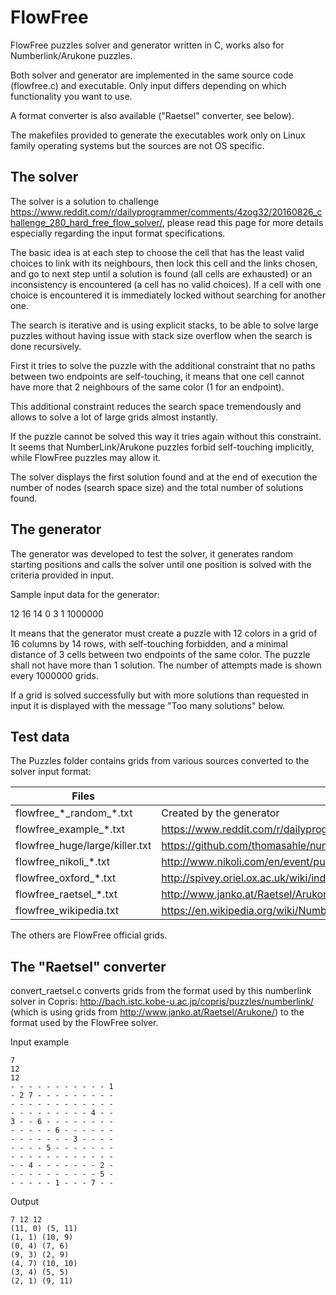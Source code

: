 # FlowFree
FlowFree puzzles solver and generator written in C, works also for Numberlink/Arukone puzzles.

Both solver and generator are implemented in the same source code (flowfree.c) and executable. Only input differs depending on which functionality you want to use.

A format converter is also available ("Raetsel" converter, see below).

The makefiles provided to generate the executables work only on Linux family operating systems but the sources are not OS specific.

## The solver

The solver is a solution to challenge https://www.reddit.com/r/dailyprogrammer/comments/4zog32/20160826_challenge_280_hard_free_flow_solver/, please read this page for more details especially regarding the input format specifications.

The basic idea is at each step to choose the cell that has the least valid choices to link with its neighbours, then lock this cell and the links chosen, and go to next step until a solution is found (all cells are exhausted) or an inconsistency is encountered (a cell has no valid choices). If a cell with one choice is encountered it is immediately locked without searching for another one.

The search is iterative and is using explicit stacks, to be able to solve large puzzles without having issue with stack size overflow when the search is done recursively.

First it tries to solve the puzzle with the additional constraint that no paths between two endpoints are self-touching, it means that one cell cannot have more that 2 neighbours of the same color (1 for an endpoint).

This additional constraint reduces the search space tremendously and allows to solve a lot of large grids almost instantly.

If the puzzle cannot be solved this way it tries again without this constraint. It seems that NumberLink/Arukone puzzles forbid self-touching implicitly, while FlowFree puzzles may allow it.

The solver displays the first solution found and at the end of execution the number of nodes (search space size) and the total number of solutions found.

## The generator

The generator was developed to test the solver, it generates random starting positions and calls the solver until one position is solved with the criteria provided in input.

Sample input data for the generator:

12 16 14 0 3 1 1000000

It means that the generator must create a puzzle with 12 colors in a grid of 16 columns by 14 rows, with self-touching forbidden, and a minimal distance of 3 cells between two endpoints of the same color. The puzzle shall not have more than 1 solution. The number of attempts made is shown every 1000000 grids.

If a grid is solved successfully but with more solutions than requested in input it is displayed with the message "Too many solutions" below.

## Test data

The Puzzles folder contains grids from various sources converted to the solver input format:

| Files | Source |
| ------------------------------ | ------------------------------------------------------------------------------------------------------------ |
| flowfree_\*\_random_\*.txt | Created by the generator |
| flowfree_example_\*.txt | https://www.reddit.com/r/dailyprogrammer/comments/4zog32/20160826_challenge_280_hard_free_flow_solver/ |
| flowfree_huge/large/killer.txt | https://github.com/thomasahle/numberlink/tree/master/puzzles |
| flowfree_nikoli_\*.txt | http://www.nikoli.com/en/event/puzzle_hayatoki.html |
| flowfree_oxford_\*.txt | http://spivey.oriel.ox.ac.uk/wiki/index.php/Programming_competition_results |
| flowfree_raetsel_\*.txt | http://www.janko.at/Raetsel/Arukone/ |
| flowfree_wikipedia.txt | https://en.wikipedia.org/wiki/Numberlink |

The others are FlowFree official grids.

## The "Raetsel" converter

convert_raetsel.c converts grids from the format used by this numberlink solver in Copris: http://bach.istc.kobe-u.ac.jp/copris/puzzles/numberlink/ (which is using grids from http://www.janko.at/Raetsel/Arukone/) to the format used by the FlowFree solver.

Input example
```
7
12
12
- - - - - - - - - - - 1
- 2 7 - - - - - - - - -
- - - - - - - - - - - -
- - - - - - - - - 4 - -
3 - - 6 - - - - - - - -
- - - - - 6 - - - - - -
- - - - - - - 3 - - - -
- - - - 5 - - - - - - -
- - - - - - - - - - - -
- - 4 - - - - - - - 2 -
- - - - - - - - - - 5 -
- - - - - 1 - - - 7 - -
```
Output
```
7 12 12
(11, 0) (5, 11)
(1, 1) (10, 9)
(0, 4) (7, 6)
(9, 3) (2, 9)
(4, 7) (10, 10)
(3, 4) (5, 5)
(2, 1) (9, 11)
```
